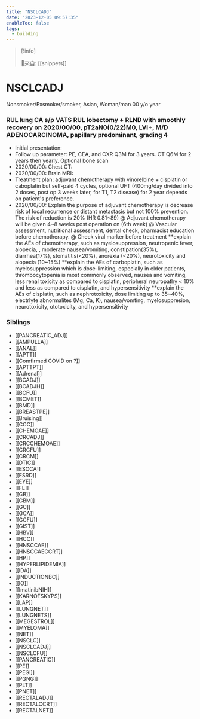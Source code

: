 ```yaml
---
title: "NSCLCADJ"
date: "2023-12-05 09:57:35"
enableToc: false
tags:
  - building
---
```

> [!info]
>
> 🌱來自: [[snippets]]
# NSCLCADJ
Nonsmoker/Exsmoker/smoker, Asian, Woman/man
00 y/o year
### RUL lung CA s/p VATS RUL lobectomy + RLND with smoothly recovery on 2020/00/00, pT2aN0(0/22)M0, LVI+, M/D ADENOCARCINOMA, papillary predominant, grading 4
- Initial presentation:
- Follow up parameter: PE, CEA, and CXR Q3M for 3 years. CT Q6M for 2 years then yearly. Optional bone scan
- 2020/00/00: Chest CT:
- 2020/00/00: Brain MRI:
- Treatment plan: adjuvant chemotherapy with vinorelbine + cisplatin or caboplatin but self-paid 4 cycles, optional UFT (400mg/day divided into 2 doses, post op 3 weeks later, for T1, T2 disease) for 2 year depends on patient's preference.
- 2020/00/00: Explain the purpose of adjuvant chemotherapy is decrease risk of local recurrence or distant metastasis but not 100% prevention. The risk of reduction is 20% (HR 0.81~89)
  @ Adjuvant chemotherapy will be given 4~8 weeks post operation on (6th week)
  @ Vascular assessment, nutritional assessment, dental check, pharmacist education before chemotherapy.
  @ Check viral marker before treatment
  **explain the AEs of chemotherapy, such as myelosuppression, neutropenic fever, alopecia, , moderate nausea/vomiting, constipation(35%), diarrhea(17%), stomatitis(<20%), anorexia (<20%), neurotoxicity and alopecia (10~15%)
  **explain the AEs of carboplatin, such as myelosuppression which is dose-limiting, especially in elder patients, thrombocytopenia is most commonly observed, nausea and vomiting, less renal toxicity as compared to cisplatin, peripheral neuropathy < 10% and less as compared to cisplatin, and hypersensitivity
  \*\*explain the AEs of cisplatin, such as nephrotoxicity, dose limiting up to 35~40%, electrlyte abnormalites (Mg, Ca, K), nausea/vomting, myelosuppresion, neurotoxicity, ototoxicity, and hypersensitivity
### Siblings
- [[PANCREATIC_ADJ]]
- [[AMPULLA]]
- [[ANAL]]
- [[APTT]]
- [[Comfirmed COVID on ?]]
- [[APTTPT]]
- [[Adrenal]]
- [[BCADJ]]
- [[BCADJH]]
- [[BCFU]]
- [[BCMET]]
- [[BMD]]
- [[BREASTPE]]
- [[Bruising]]
- [[CCC]]
- [[CHEMOAE]]
- [[CRCADJ]]
- [[CRCCHEMOAE]]
- [[CRCFU]]
- [[CRCM]]
- [[DTIC]]
- [[ESOCA]]
- [[ESRD]]
- [[EYE]]
- [[FL]]
- [[GB]]
- [[GBM]]
- [[GC]]
- [[GCA]]
- [[GCFU]]
- [[GIST]]
- [[HBV]]
- [[HCC]]
- [[HNSCCAE]]
- [[HNSCCAECCRT]]
- [[HP]]
- [[HYPERLIPIDEMIA]]
- [[IDA]]
- [[INDUCTIONBC]]
- [[IO]]
- [[ImatinibNIH]]
- [[KARNOFSKYPS]]
- [[LAP]]
- [[LUNGNET]]
- [[LUNGNETS]]
- [[MEGESTROL]]
- [[MYELOMA]]
- [[NET]]
- [[NSCLC]]
- [[NSCLCADJ]]
- [[NSCLCFU]]
- [[PANCREATIC]]
- [[PE]]
- [[PEGI]]
- [[PGNG]]
- [[PLT]]
- [[PNET]]
- [[RECTALADJ]]
- [[RECTALCCRT]]
- [[RECTALNET]]
